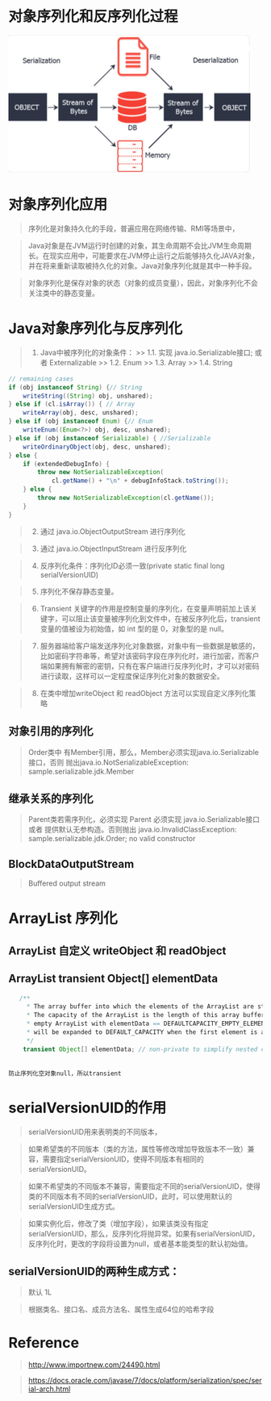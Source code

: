 # 对象序列化和反序列化过程
![](https://github.com/soyona/condor/blob/master/basic-sample-serializable/basic-sample-serializable-jdk/src/main/resources/img/jdk-serialization.png)
# 对象序列化应用
> 序列化是对象持久化的手段，普遍应用在网络传输、RMI等场景中，
 
> Java对象是在JVM运行时创建的对象，其生命周期不会比JVM生命周期长。在现实应用中，可能要求在JVM停止运行之后能够持久化JAVA对象，并在将来重新读取被持久化的对象。Java对象序列化就是其中一种手段。
   
> 对象序列化是保存对象的状态（对象的成员变量），因此，对象序列化不会关注类中的静态变量。

# Java对象序列化与反序列化
> 1. Java中被序列化的对象条件：
    >> 1.1. 实现 java.io.Serializable接口; 或者  Externalizable
    >> 1.2. Enum
    >> 1.3. Array
    >> 1.4. String 
```java
// remaining cases
if (obj instanceof String) {// String
    writeString((String) obj, unshared);
} else if (cl.isArray()) { // Array
    writeArray(obj, desc, unshared);
} else if (obj instanceof Enum) {// Enum
    writeEnum((Enum<?>) obj, desc, unshared);
} else if (obj instanceof Serializable) { //Serializable 
    writeOrdinaryObject(obj, desc, unshared);
} else {
    if (extendedDebugInfo) {
        throw new NotSerializableException(
            cl.getName() + "\n" + debugInfoStack.toString());
    } else {
        throw new NotSerializableException(cl.getName());
    }
}
```    
 
> 2. 通过 java.io.ObjectOutputStream 进行序列化
 
> 3. 通过 java.io.ObjectInputStream 进行反序列化
 
> 4. 反序列化条件：序列化ID必须一致(private static final long serialVersionUID)

> 5. 序列化不保存静态变量。
 
> 6. Transient 关键字的作用是控制变量的序列化，在变量声明前加上该关键字，可以阻止该变量被序列化到文件中，在被反序列化后，transient 变量的值被设为初始值，如 int 型的是 0，对象型的是 null。
 
> 7. 服务器端给客户端发送序列化对象数据，对象中有一些数据是敏感的，比如密码字符串等，希望对该密码字段在序列化时，进行加密，而客户端如果拥有解密的密钥，只有在客户端进行反序列化时，才可以对密码进行读取，这样可以一定程度保证序列化对象的数据安全。
 
> 8. 在类中增加writeObject 和 readObject 方法可以实现自定义序列化策略  


## 对象引用的序列化
> Order类中 有Member引用，那么，Member必须实现java.io.Serializable接口，否则 抛出java.io.NotSerializableException: sample.serializable.jdk.Member

## 继承关系的序列化
> Parent类若需序列化，必须实现 Parent 必须实现 java.io.Serializable接口 或者 提供默认无参构造。否则抛出 java.io.InvalidClassException: sample.serializable.jdk.Order; no valid constructor 
 
## BlockDataOutputStream
> Buffered output stream

# ArrayList 序列化
## ArrayList 自定义 writeObject 和 readObject 
 
## ArrayList transient Object[] elementData
```java
   /**
     * The array buffer into which the elements of the ArrayList are stored.
     * The capacity of the ArrayList is the length of this array buffer. Any
     * empty ArrayList with elementData == DEFAULTCAPACITY_EMPTY_ELEMENTDATA
     * will be expanded to DEFAULT_CAPACITY when the first element is added.
     */
    transient Object[] elementData; // non-private to simplify nested class access
``` 
```text

防止序列化空对象null，所以transient
```
# serialVersionUID的作用
> serialVersionUID用来表明类的不同版本，
 
> 如果希望类的不同版本（类的方法，属性等修改增加导致版本不一致）兼容，需要指定serialVersionUID，使得不同版本有相同的serialVersionUID。
 
> 如果不希望类的不同版本不兼容，需要指定不同的serialVersionUID，使得类的不同版本有不同的serialVersionUID，此时，可以使用默认的serialVersionUID生成方式。 
 
> 如果实例化后，修改了类（增加字段），如果该类没有指定serialVersionUID，那么，反序列化将抛异常。如果有serialVersionUID，反序列化时，更改的字段将设置为null，或者基本能类型的默认初始值。

 
## serialVersionUID的两种生成方式：
> 默认 1L
 
> 根据类名、接口名、成员方法名、属性生成64位的哈希字段
 
# Reference
> http://www.importnew.com/24490.html
 
> https://docs.oracle.com/javase/7/docs/platform/serialization/spec/serial-arch.html
